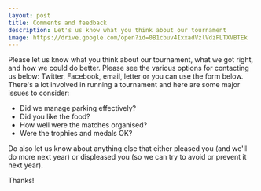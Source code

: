 ```yaml
---
layout: post
title: Comments and feedback
description: Let's us know what you think about our tournament
image: https://drive.google.com/open?id=0B1cbuv4IxxadVzlVdzFLTXVBTEk
---
```


Please let us know what you think about our tournament, what we got right, and how we could do better. Please see the various options for contacting us below: Twitter, Facebook, email, letter or you can use the form below. There's a lot involved in running a tournament and here are some major issues to consider:


* Did we manage parking effectively? 
* Did you like the food? 
* How well were the matches organised? 
* Were the trophies and medals OK?


Do also let us know about anything else that either pleased you (and we'll do more next year) or displeased you (so we can try to avoid or prevent it next year).

Thanks!
